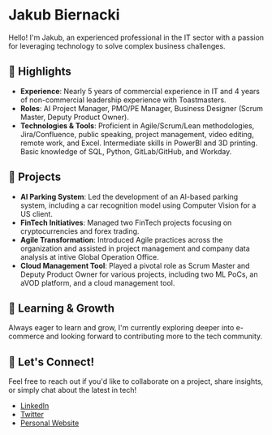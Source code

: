 # Jakub Biernacki

Hello! I'm Jakub, an experienced professional in the IT sector with a passion for leveraging technology to solve complex business challenges.

## 🌟 **Highlights**

- **Experience**: Nearly 5 years of commercial experience in IT and 4 years of non-commercial leadership experience with Toastmasters.
- **Roles**: AI Project Manager, PMO/PE Manager, Business Designer (Scrum Master, Deputy Product Owner).
- **Technologies & Tools**: Proficient in Agile/Scrum/Lean methodologies, Jira/Confluence, public speaking, project management, video editing, remote work, and Excel. Intermediate skills in PowerBI and 3D printing. Basic knowledge of SQL, Python, GitLab/GitHub, and Workday.

## 🚀 **Projects**

- **AI Parking System**: Led the development of an AI-based parking system, including a car recognition model using Computer Vision for a US client.
- **FinTech Initiatives**: Managed two FinTech projects focusing on cryptocurrencies and forex trading.
- **Agile Transformation**: Introduced Agile practices across the organization and assisted in project management and company data analysis at intive Global Operation Office.
- **Cloud Management Tool**: Played a pivotal role as Scrum Master and Deputy Product Owner for various projects, including two ML PoCs, an aVOD platform, and a cloud management tool.

## 🌱 **Learning & Growth**

Always eager to learn and grow, I'm currently exploring deeper into e-commerce and looking forward to contributing more to the tech community.

## 🤝 **Let's Connect!**

Feel free to reach out if you'd like to collaborate on a project, share insights, or simply chat about the latest in tech!

- [LinkedIn](#Your_LinkedIn_Profile_Link)
- [Twitter](#Your_Twitter_Profile_Link)
- [Personal Website](#Your_Personal_Website_Link)

